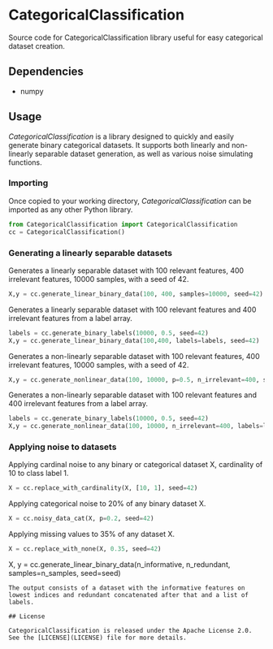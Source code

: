 # CategoricalClassification

Source code for CategoricalClassification library useful for easy categorical dataset creation.

## Dependencies

- numpy

## Usage
_CategoricalClassification_ is a library designed to quickly and easily generate binary categorical datasets. It supports both linearly and non-linearly separable dataset generation, as well as various noise simulating functions.

### Importing
Once copied to your working directory, _CategoricalClassification_ can be imported as any other Python library. 
```python
from CategoricalClassification import CategoricalClassification
cc = CategoricalClassification()
```
### Generating a linearly separable datasets
Generates a linearly separable dataset with 100 relevant features, 400 irrelevant features, 10000 samples, with a seed of 42.
```python
X,y = cc.generate_linear_binary_data(100, 400, samples=10000, seed=42)
```
Generates a linearly separable dataset with 100 relevant features and 400 irrelevant features from a label array.
```python
labels = cc.generate_binary_labels(10000, 0.5, seed=42)
X,y = cc.generate_linear_binary_data(100,400, labels=labels, seed=42)
```
Generates a non-linearly separable dataset with 100 relevant features, 400 irrelevant features, 10000 samples, with a seed of 42.
```python
X,y = cc.generate_nonlinear_data(100, 10000, p=0.5, n_irrelevant=400, seed=42)
```
Generates a non-linearly separable dataset with 100 relevant features and 400 irrelevant features from a label array.
```python
labels = cc.generate_binary_labels(10000, 0.5, seed=42)
X,y = cc.generate_nonlinear_data(100, 10000, n_irrelevant=400, labels=labels, seed=42)
```
### Applying noise to datasets
Applying cardinal noise to any binary or categorical dataset X, cardinality of 10 to class label 1.
```python
X = cc.replace_with_cardinality(X, [10, 1], seed=42)
```
Applying categorical noise to 20% of any binary dataset X.
```python
X = cc.noisy_data_cat(X, p=0.2, seed=42)
```
Applying missing values to 35% of any dataset X.
```python
X = cc.replace_with_none(X, 0.35, seed=42)
```

X, y = cc.generate_linear_binary_data(n_informative, n_redundant, samples=n_samples, seed=seed)
```
The output consists of a dataset with the informative features on lowest indices and redundant concatenated after that and a list of labels.

## License

CategoricalClassification is released under the Apache License 2.0. See the [LICENSE](LICENSE) file for more details.


